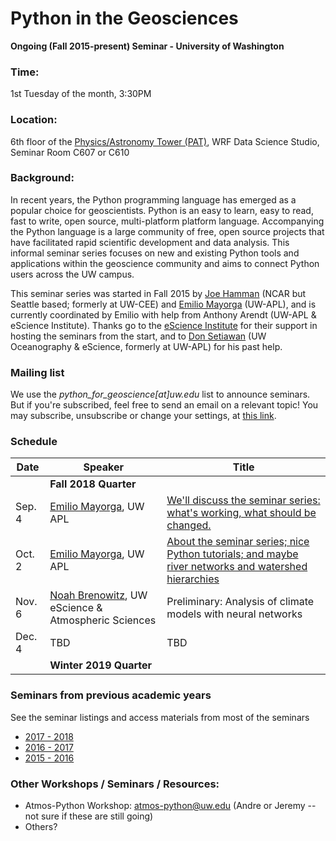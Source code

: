 Python in the Geosciences
====
**Ongoing (Fall 2015-present) Seminar - University of Washington**

### Time:

1st Tuesday of the month, 3:30PM

### Location:

6th floor of the [Physics/Astronomy Tower (PAT)](http://uw.edu/maps?pat), WRF Data Science Studio, Seminar Room C607 or C610

### Background:

In recent years, the Python programming language has emerged as a popular choice for geoscientists. Python is an easy to learn, easy to read, fast to write, open source, multi-platform platform language. Accompanying the Python language is a large community of free, open source projects that have facilitated rapid scientific development and data analysis. This informal seminar series focuses on new and existing Python tools and applications within the geoscience community and aims to connect Python users across the UW campus.

This seminar series was started in Fall 2015 by [Joe Hamman](https://github.com/jhamman/) (NCAR but Seattle based; formerly at UW-CEE) and [Emilio Mayorga](https://github.com/emiliom/) (UW-APL), and is currently coordinated by Emilio with help from Anthony Arendt (UW-APL & eScience Institute). Thanks go to the [eScience Institute](http://escience.washington.edu) for their support in hosting the seminars from the start, and to [Don Setiawan](https://github.com/lsetiawan/) (UW Oceanography & eScience, formerly at UW-APL) for his past help.

### Mailing list

We use the *python_for_geoscience[at]uw.edu* list to announce seminars. But if you're subscribed, feel free to send an email on a relevant topic! You may subscribe, unsubscribe or change your settings, at [this link](https://mailman1.u.washington.edu/mailman/listinfo/python_for_geoscience).

### Schedule

| Date | Speaker | Title |
| ------ | ---- | ---- |
| &nbsp; | **Fall 2018 Quarter** | &nbsp; |
| Sep. 4 | [Emilio Mayorga](https://github.com/emiliom), UW APL | [We'll discuss the seminar series: what's working, what should be changed.](https://github.com/uwescience/Python-for-geosciences/tree/master/20180904/) |
| Oct. 2 | [Emilio Mayorga](https://github.com/emiliom), UW APL | [About the seminar series; nice Python tutorials; and maybe river networks and watershed hierarchies](http://mailman11.u.washington.edu/pipermail/python_for_geoscience/2018-October/000042.html) |
| Nov. 6 | [Noah Brenowitz](http://www.noahbrenowitz.com/), UW eScience & Atmospheric Sciences | Preliminary: Analysis of climate models with neural networks |
| Dec. 4 | TBD | TBD |
| &nbsp; | **Winter 2019 Quarter** | &nbsp; |


### Seminars from previous academic years
See the seminar listings and access materials from most of the seminars
- [2017 - 2018](seminars_2017-2018.md)
- [2016 - 2017](seminars_2016-2017.md)
- [2015 - 2016](seminars_2015-2016.md)

### Other Workshops / Seminars / Resources:
- Atmos-Python Workshop: atmos-python@uw.edu (Andre or Jeremy -- not sure if these are still going)
- Others?
